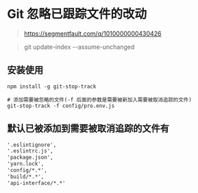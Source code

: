 # Git 忽略已跟踪文件的改动

> https://segmentfault.com/q/1010000000430426

> git update-index --assume-unchanged

## 安装使用

```shell
npm install -g git-stop-track

# 添加需要被忽略的文件(-f 后面的参数是需要被新加入需要被取消追踪的文件)
git-stop-track -f config/pro.env.js
```

## 默认已被添加到需要被取消追踪的文件有

```txt
'.eslintignore',
'.eslintrc.js',
'package.json',
'yarn.lock',
'config/*.*',
'build/*.*',
'api-interface/*.*'
```
